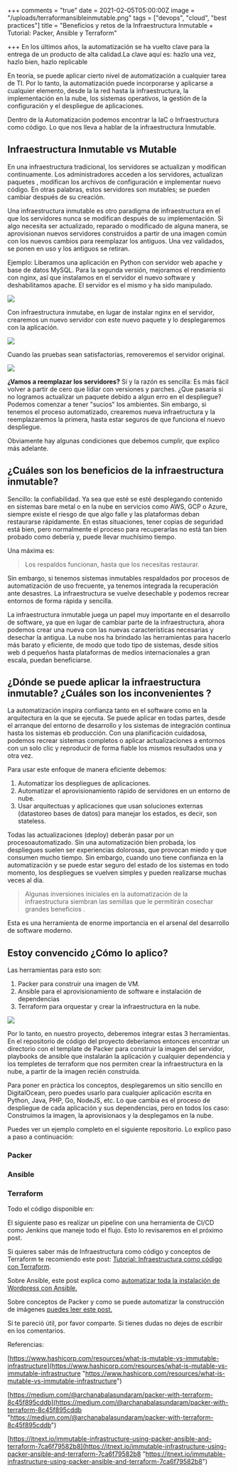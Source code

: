 +++
comments = "true"
date = 2021-02-05T05:00:00Z
image = "/uploads/terraformansibleinmutable.png"
tags = ["devops", "cloud", "best practices"]
title = "Beneficios y retos de la Infraestructura Inmutable + Tutorial: Packer, Ansible y Terraform"

+++
En los últimos años, la automatización se ha vuelto clave para la entrega de un producto de alta calidad.La clave aquí es: hazlo una vez, hazlo bien, hazlo replicable

En teoría, se puede aplicar cierto nivel de automatización a cualquier tarea de TI. Por lo tanto, la automatización puede incorporarse y aplicarse a cualquier elemento, desde la la red hasta la infraestructura, la implementación en la nube, los sistemas operativos, la gestión de la configuración y el despliegue de aplicaciones.

Dentro de la Automatización podemos encontrar la IaC o Infraestructura como código. Lo que nos lleva a hablar de Ia infraestructura Inmutable.

## Infraestructura Inmutable vs Mutable

En una infraestructura tradicional, los servidores se actualizan y modifican continuamente. Los administradores acceden a los servidores, actualizan paquetes , modifican los archivos de configuración e implementar nuevo código. En otras palabras, estos servidores son mutables; se pueden cambiar después de su creación.

Una infraestructura inmutable es otro paradigma de infraestructura en el que los servidores nunca se modifican después de su implementación. Si algo necesita ser actualizado, reparado o modificado de alguna manera, se aprovisionan nuevos servidores construidos a partir de una imagen común con los nuevos cambios para reemplazar los antiguos. Una vez validados, se ponen en uso y los antiguos se retiran.

Ejemplo: Liberamos una aplicación en Python con servidor web apache y base de datos MySQL. Para la segunda versión, mejoramos el rendimiento con nginx, así que instalamos en el servidor el nuevo software y deshabilitamos apache. El servidor es el mismo y ha sido manipulado.

![](/uploads/mutable.png)

Con infraestructura inmutabe, en lugar de instalar nginx en el servidor, crearemos un nuevo servidor con este nuevo paquete y lo desplegaremos con la aplicación.

![](/uploads/inmutable.png)

Cuando las pruebas sean satisfactorias, removeremos el servidor original.

![](/uploads/infrainmutable.png)

**¿Vamos a reemplazar los servidores?** Sí y la razón es sencilla: Es más fácil volver a partir de cero que lidiar con versiones y parches. ¿Que pasaría si no logramos actualizar un paquete debido a algun erro en el despliegue? Podemos comenzar a tener "sucios" los ambientes. Sin embargo, si tenemos el proceso automatizado, crearemos nueva infraetructura y la reemplazaremos la primera, hasta estar seguros de que funciona el nuevo despliegue. 

Obviamente hay algunas condiciones que debemos cumplir, que explico más adelante.

## ¿Cuáles son los beneficios de la infraestructura inmutable?

Sencillo: la confiabilidad. Ya sea que esté se esté desplegando contenido en sistemas bare metal o en la nube en servicios como AWS, GCP o Azure, siempre existe el riesgo de que algo falle y las plataformas deban restaurarse rápidamente. En estas situaciones, tener copias de seguridad está bien, pero normalmente el proceso para recuperarlas no está tan bien probado como debería y, puede llevar muchísimo tiempo.

Una máxima es:

> Los respaldos funcionan, hasta que los necesitas restaurar.

Sin embargo, si tenemos sistemas inmutables respaldados por procesos de automatización de uso frecuente, ya tenemos integrada la recuperación ante desastres. La infraestructura se vuelve desechable y podemos recrear entornos de forma rápida y sencilla.

La infraestructura inmutable juega un papel muy importante en el desarrollo de software, ya que en lugar de cambiar parte de la infraestructura, ahora podemos crear una nueva con las nuevas características necesarias y desechar la antigua. La nube nos ha brindado las herramientas para hacerlo más barato y eficiente, de modo que todo tipo de sistemas, desde sitios web d pequeños hasta plataformas de medios internacionales a gran escala, puedan beneficiarse.

## ¿Dónde se puede aplicar la infraestructura inmutable? ¿Cuáles son los inconvenientes ?

La automatización inspira confianza tanto en el software como en la arquitectura en la que se ejecuta. Se puede aplicar en todas partes, desde el arranque del entorno de desarrollo y los sistemas de integración continua hasta los sistemas eb producción. Con una planificación cuidadosa, podemos recrear sistemas completos o aplicar actualizaciones a entornos con un solo clic y reproducir de forma fiable los mismos resultados una y otra vez.

Para usar este enfoque de manera eficiente debemos:

1. Automatizar los despliegues de aplicaciones.
2. Automatizar el aprovisionamiento rápido de servidores en un entorno de nube.
3. Usar arquitectuas y aplicaciones que usan soluciones externas (datastoreo bases de datos) para manejar los estados, es decir, son stateless.

Todas las actualizaciones (deploy) deberán pasar por un procesoautomatizado. Sin una automatización bien probada, los despliegues suelen ser experiencias dolorosas, que provocan miedo y que consumen mucho tiempo. Sin embargo, cuando uno tiene confianza en la automatización y se puede estar seguro del estado de los sistemas en todo momento, los despliegues se vuelven simples y pueden realizarse muchas veces al día.

> Algunas inversiones iniciales en la automatización de la infraestructura siembran las semillas que le permitirán cosechar grandes beneficios .

Esta es una herramienta de enorme importancia en el arsenal del desarrollo de software moderno.

## Estoy convencido ¿Cómo lo aplico?

Las herramientas para esto son:

1. Packer para construir una imagen de VM.
2. Ansible para el aprovisionamiento de software e instalación de dependencias
3. Terraform para orquestar y crear la infraestructura en la nube.

![](/uploads/infraestructurainmutableansiblepackerterraform.png)

Por lo tanto, en nuestro proyecto, deberemos integrar estas 3 herramientas. En el repositorio de código del proyecto deberiamos entonces encontrar un directorio con el template de Packer para construir la imagen del servidor, playbooks de ansible que instalarán la aplicación y cualquier dependencia y los templetes de terraform que nos permiten crear la infraestructura en la nube, a partir de la imagen recién construida.

Para poner en práctica los conceptos, desplegaremos un sitio sencillo en DigitalOcean, pero puedes usarlo para cualquier aplicación escrita en Python, Java, PHP, Go, NodeJS, etc. Lo que cambia es el proceso de despliegue de cada aplicación y sus dependencias, pero en todos los caso: Construimos la imagen, la aprovisionaos y la desplegamos en la nube.

Puedes ver un ejemplo completo en el siguiente repositorio. Lo explico paso a paso a continuación:

### Packer

### 

### Ansible

### 

### Terraform

Todo el código disponible en:

El siguiente paso es realizar un pipeline con una herramienta de CI/CD como Jenkins que maneje todo el flujo. Esto lo revisaremos en el próximo post.

Si quieres saber más de Infraestructura como código y conceptos de Terraform te recomiendo este post: [Tutorial: Infraestructura como código con Terraform](https://galvarado.com.mx/post/tutorial-infraestructura-como-c%C3%B3digo-con-terraform/). 

Sobre Ansible, este post explica como [automatizar toda la instalación de Wordpress con Ansible.](https://galvarado.com.mx/post/terraform-ansible-automatizar-el-despliegue-de-wordpress-en-digitalocean/)

Sobre conceptos de Packer y como se puede automatizar la construcción de imágenes [puedes leer este post.](https://galvarado.com.mx/post/packer-automatiza-la-creacion-de-cualquier-tipo-de-imagen-de-maquina-virtual/) 

Si te pareció útil, por favor comparte. Si tienes dudas no dejes de escribir en los comentarios.

Referencias: 

[https://www.hashicorp.com/resources/what-is-mutable-vs-immutable-infrastructure](https://www.hashicorp.com/resources/what-is-mutable-vs-immutable-infrastructure "https://www.hashicorp.com/resources/what-is-mutable-vs-immutable-infrastructure")

[https://medium.com/@archanabalasundaram/packer-with-terraform-8c45f895cddb](https://medium.com/@archanabalasundaram/packer-with-terraform-8c45f895cddb "https://medium.com/@archanabalasundaram/packer-with-terraform-8c45f895cddb")

[https://itnext.io/immutable-infrastructure-using-packer-ansible-and-terraform-7ca6f79582b8](https://itnext.io/immutable-infrastructure-using-packer-ansible-and-terraform-7ca6f79582b8 "https://itnext.io/immutable-infrastructure-using-packer-ansible-and-terraform-7ca6f79582b8")